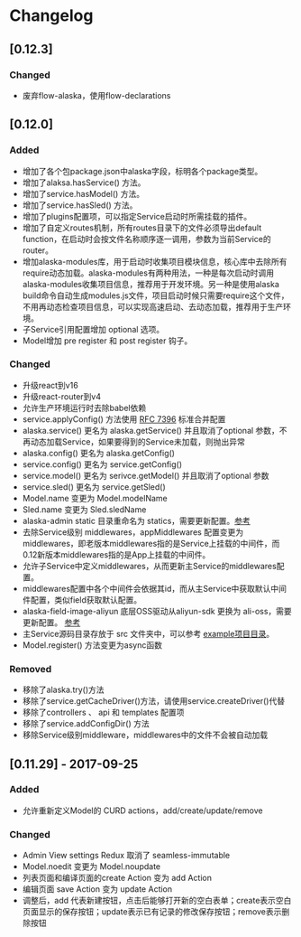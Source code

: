 # Changelog

## [0.12.3]

### Changed

- 废弃flow-alaska，使用flow-declarations

## [0.12.0]

### Added

- 增加了各个包package.json中alaska字段，标明各个package类型。
- 增加了alaksa.hasService() 方法。
- 增加了service.hasModel() 方法。
- 增加了service.hasSled() 方法。
- 增加了plugins配置项，可以指定Service启动时所需挂载的插件。
- 增加了自定义routes机制，所有routes目录下的文件必须导出default function，在启动时会按文件名称顺序逐一调用，参数为当前Service的router。
- 增加alaska-modules库，用于启动时收集项目模块信息，核心库中去除所有require动态加载。alaska-modules有两种用法，一种是每次启动时调用alaska-modules收集项目信息，推荐用于开发环境。另一种是使用alaska build命令自动生成modules.js文件，项目启动时候只需要require这个文件，不用再动态检查项目信息，可以实现高速启动、去动态加载，推荐用于生产环境。
- 子Service引用配置增加 optional 选项。
- Model增加 pre register 和 post register 钩子。

### Changed

- 升级react到v16
- 升级react-router到v4
- 允许生产环境运行时去除babel依赖
- service.applyConfig() 方法使用 [RFC 7396](https://tools.ietf.org/html/rfc7396) 标准合并配置
- alaska.service() 更名为 alaska.getService() 并且取消了optional 参数，不再动态加载Service，如果要得到的Service未加载，则抛出异常
- alaska.config() 更名为 alaska.getConfig()
- service.config() 更名为 service.getConfig()
- service.model() 更名为 serivce.getModel() 并且取消了optional 参数
- service.sled() 更名为 service.getSled()
- Model.name 变更为 Model.modelName
- Sled.name 变更为 Sled.sledName
- alaska-admin static 目录重命名为 statics，需要更新配置。[参考](https://github.com/maichong/alaska/blob/master/example/config/alaska-admin.js)
- 去除Service级别 middlewares，appMiddlewares 配置变更为 middlewares，即老版本middlewares指的是Service上挂载的中间件，而0.12新版本middlewares指的是App上挂载的中间件。
- 允许子Service中定义middlewares，从而更新主Service的middlewares配置。
- middlewares配置中各个中间件会依据其id，而从主Service中获取默认中间件配置，类似field获取默认配置。
- alaska-field-image-aliyun 底层OSS驱动从aliyun-sdk 更换为 ali-oss，需要更新配置。 [参考](https://github.com/maichong/alaska/tree/master/src/alaska-field-image-aliyun)
- 主Service源码目录存放于 src 文件夹中，可以参考 [example项目目录](https://github.com/maichong/alaska/tree/master/example)。
- Model.register() 方法变更为async函数

### Removed

- 移除了alaska.try()方法
- 移除了service.getCacheDriver()方法，请使用service.createDriver()代替
- 移除了controllers 、 api 和 templates 配置项
- 移除了service.addConfigDir() 方法
- 移除Service级别middleware，middlewares中的文件不会被自动加载


## [0.11.29] - 2017-09-25

### Added

- 允许重新定义Model的 CURD actions，add/create/update/remove

### Changed

- Admin View settings Redux 取消了 seamless-immutable
- Model.noedit 变更为 Model.noupdate
- 列表页面和编译页面的create Action 变为 add Action
- 编辑页面 save Action 变为 update Action
- 调整后，add 代表新建按钮，点击后能够打开新的空白表单；create表示空白页面显示的保存按钮；update表示已有记录的修改保存按钮；remove表示删除按钮


